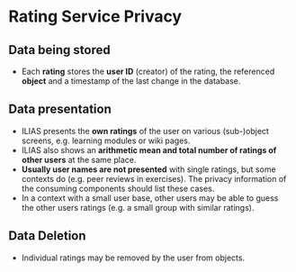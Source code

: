 # Rating Service Privacy

## Data being stored

- Each **rating** stores the **user ID** (creator) of the rating, the referenced **object** and a timestamp of the last change in the database.

## Data presentation

- ILIAS presents the **own ratings** of the user on various (sub-)object screens, e.g. learning modules or wiki pages.
- ILIAS also shows an **arithmetic mean and total number of ratings of other users** at the same place.
- **Usually user names are not presented** with single ratings, but some contexts do (e.g. peer reviews in exercises). The privacy information of the consuming components should list these cases.  
- In a context with a small user base, other users may be able to guess the other users ratings (e.g. a small group with similar ratings).

## Data Deletion

- Individual ratings may be removed by the user from objects.